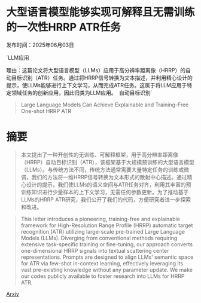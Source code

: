 # 大型语言模型能够实现可解释且无需训练的一次性HRRP ATR任务

发布时间：2025年06月03日

`LLM应用

理由：这篇论文将大型语言模型（LLMs）应用于高分辨率距离像（HRRP）的自动目标识别（ATR）任务。通过将HRRP信号转换为文本描述，并利用精心设计的提示，使LLMs能够进行上下文学习，从而完成ATR任务。这属于将LLM应用于特定领域任务的创新应用，因此归类为LLM应用。` `自动目标识别`

> Large Language Models Can Achieve Explainable and Training-Free One-shot HRRP ATR

# 摘要

> 本文提出了一种开创性的无训练、可解释框架，用于高分辨率距离像（HRRP）自动目标识别（ATR），该框架基于大规模预训练的大型语言模型（LLMs）。与传统方法不同，传统方法通常需要大量特定任务的训练或微调，我们的方法将一维HRRP信号转换为文本形式的散射中心描述。通过精心设计的提示，我们使LLMs的语义空间与ATR任务对齐，利用其丰富的预训练知识进行少量样本的上下文学习，无需任何参数更新。为了推动基于LLMs的HRRP ATR研究，我们公开了我们的代码，方便研究者进一步探索和改进。

> This letter introduces a pioneering, training-free and explainable framework for High-Resolution Range Profile (HRRP) automatic target recognition (ATR) utilizing large-scale pre-trained Large Language Models (LLMs). Diverging from conventional methods requiring extensive task-specific training or fine-tuning, our approach converts one-dimensional HRRP signals into textual scattering center representations. Prompts are designed to align LLMs' semantic space for ATR via few-shot in-context learning, effectively leveraging its vast pre-existing knowledge without any parameter update. We make our codes publicly available to foster research into LLMs for HRRP ATR.

[Arxiv](https://arxiv.org/abs/2506.02465)